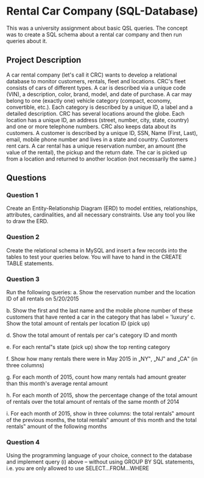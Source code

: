 # Rental Car Company (SQL-Database)
This was a university assignment about basic QSL queries. The concept was to create a SQL schema about a rental car company and then run queries about it.

## Project Description
A car rental company (let's call it CRC) wants to develop a relational database to monitor customers, rentals, fleet and locations.
CRC's fleet consists of cars of different types. A car is described via a unique code (VIN), a description, color, brand, model, and date of purchase. A car may belong to one (exactly one) vehicle category (compact, economy, convertible, etc.). Each category is described by a unique ID, a label and a detailed description. CRC has several locations around the globe. Each location has a unique ID, an address (street, number, city, state, country) and one or more telephone numbers. CRC also keeps data about its customers. A customer is described by a unique ID, SSN, Name (First, Last), email, mobile phone number and lives in a state and country. Customers rent cars. A car rental has a unique reservation number, an amount (the value of the rental), the pickup and the return date. The car is picked up from a location and returned to another location (not necessarily the same.)

## Questions

### Question 1
Create an Entity-Relationship Diagram (ERD) to model entities, relationships, attributes, cardinalities, and all necessary constraints. Use any tool you like to draw the ERD.

### Question 2
Create the relational schema in MySQL and insert a few records into the tables to test your queries below. You will have to hand in the CREATE TABLE statements.

### Question 3
Run the following queries:
a. Show the reservation number and the location ID of all rentals on 5/20/2015

b. Show the first and the last name and the mobile phone number of these customers that have rented a car in the category that has label = 'luxury'
c. Show the total amount of rentals per location ID (pick up)

d. Show the total amount of rentals per car's category ID and month

e. For each rental‟s state (pick up) show the top renting category

f. Show how many rentals there were in May 2015 in „NY‟, „NJ‟ and „CA‟ (in three columns)

g. For each month of 2015, count how many rentals had amount greater than this month's average rental amount

h. For each month of 2015, show the percentage change of the total amount of rentals over the total amount of rentals of the same month of 2014

i. For each month of 2015, show in three columns: the total rentals‟ amount of the previous months, the total rentals‟ amount of this month and the total rentals‟ amount of the following months

### Question 4
Using the programming language of your choice, connect to the database and implement query (i) above – without using GROUP BY SQL statements, i.e. you are only allowed to use SELECT…FROM…WHERE
